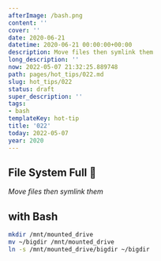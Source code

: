 ```yaml
---
afterImage: /bash.png
content: ''
cover: ''
date: 2020-06-21
datetime: 2020-06-21 00:00:00+00:00
description: Move files then symlink them
long_description: ''
now: 2022-05-07 21:32:25.889748
path: pages/hot_tips/022.md
slug: hot_tips/022
status: draft
super_description: ''
tags:
- bash
templateKey: hot-tip
title: '022'
today: 2022-05-07
year: 2020
---
```


## File System Full 🤔

_Move files then symlink them_

## with **Bash**

``` bash
mkdir /mnt/mounted_drive
mv ~/bigdir /mnt/mounted_drive
ln -s /mnt/mounted_drive/bigdir ~/bigdir
```